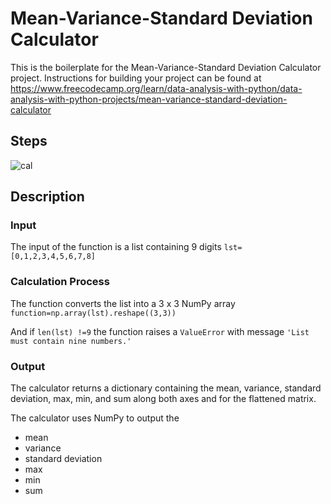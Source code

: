 # Mean-Variance-Standard Deviation Calculator

This is the boilerplate for the Mean-Variance-Standard Deviation Calculator project. 
Instructions for building your project can be found at https://www.freecodecamp.org/learn/data-analysis-with-python/data-analysis-with-python-projects/mean-variance-standard-deviation-calculator

## Steps

![cal](https://user-images.githubusercontent.com/7541585/209807233-f4e6b5ea-bdd8-4915-aa8f-367eede95dab.jpg)

## Description

### Input

The input of the function is a list containing 9 digits `lst=[0,1,2,3,4,5,6,7,8]`

### Calculation Process

The function converts the list into a 3 x 3 NumPy array `function=np.array(lst).reshape((3,3))` 

And if `len(lst) !=9` the function raises a `ValueError` with message `'List must contain nine numbers.'`

### Output

The calculator returns a dictionary containing the mean, variance, standard deviation, max, min, and sum along both axes and for the flattened matrix.

The calculator uses NumPy to output the 

- mean 
- variance 
- standard deviation 
- max 
- min
- sum 

